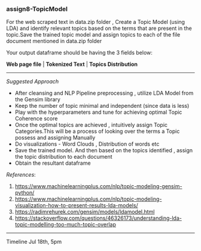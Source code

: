 ### assign8-TopicModel

For the web scraped text in data.zip folder , Create a Topic Model (using LDA) and identify relevant topics based on the terms that are present in the topic.Save the trained topic model and assign topics to each of the file document mentioned in data.zip folder

Your output dataframe should be having the 3 fields below:

**Web page file** | **Tokenized Text** | **Topics Distribution**

----------------------------
*Suggested Approach* 

* After cleansing and NLP Pipeline preprocessing , utilize LDA Model from the Gensim library
* Keep the number of topic minimal and independent (since data is less)
* Play with the hyperparameters and tune for achieving optimal Topic Coherence score
* Once the optimal topics are achieved , intuitively assign Topic Categories.This will be a process of looking over the terms a Topic possess and assigning Manually
* Do visualizations - Word Clouds , Distribution of words etc
* Save the trained model. And then based on the topics identified  , assign the topic distribution to each document
* Obtain the resultant dataframe


*References*:

1. https://www.machinelearningplus.com/nlp/topic-modeling-gensim-python/
2. https://www.machinelearningplus.com/nlp/topic-modeling-visualization-how-to-present-results-lda-models/
3. https://radimrehurek.com/gensim/models/ldamodel.html
4. https://stackoverflow.com/questions/46326173/understanding-lda-topic-modelling-too-much-topic-overlap


-----------
Timeline Jul 18th, 5pm
